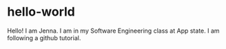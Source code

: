 # hello-world
Hello! I am Jenna. I am in my Software Engineering class at App state. I am following a github tutorial.
